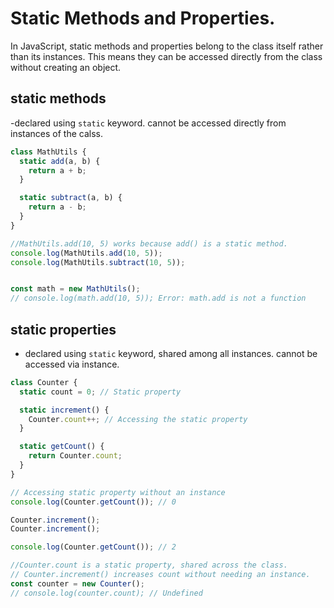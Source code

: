 # Static Methods and Properties.
In JavaScript, static methods and properties belong to the class itself rather than its instances. This means they can be accessed directly from the class without creating an object.

## static methods
-declared using `static` keyword. cannot be accessed directly from instances of the calss.
```js
class MathUtils {
  static add(a, b) {
    return a + b;
  }

  static subtract(a, b) {
    return a - b;
  }
}

//MathUtils.add(10, 5) works because add() is a static method.
console.log(MathUtils.add(10, 5)); 
console.log(MathUtils.subtract(10, 5)); 


const math = new MathUtils();
// console.log(math.add(10, 5)); Error: math.add is not a function
``` 

## static properties
- declared  using `static` keyword, shared among all instances. cannot be accessed via instance.
```js
class Counter {
  static count = 0; // Static property

  static increment() {
    Counter.count++; // Accessing the static property
  }

  static getCount() {
    return Counter.count;
  }
}

// Accessing static property without an instance
console.log(Counter.getCount()); // 0

Counter.increment();
Counter.increment();

console.log(Counter.getCount()); // 2

//Counter.count is a static property, shared across the class.
// Counter.increment() increases count without needing an instance.
const counter = new Counter();
// console.log(counter.count); // Undefined

```